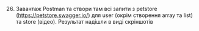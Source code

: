 26. Завантаж Postman та створи там всі запити з petstore (https://petstore.swagger.io/) для user (окрім створення array та list) та store (відео). Результат надішли в виді скріншотів
